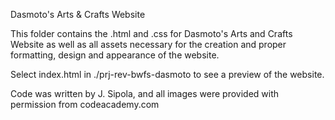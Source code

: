 Dasmoto's Arts & Crafts Website

This folder contains the .html and .css for Dasmoto's Arts and Crafts Website as well as all assets necessary for the creation and proper formatting, design and appearance of the website.

Select index.html in ./prj-rev-bwfs-dasmoto to see a preview of the website.

Code was written by J. Sipola, and all images were provided with permission from codeacademy.com
